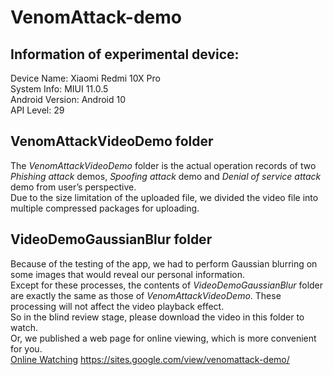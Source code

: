 # VenomAttack-demo

## Information of experimental device:  
Device Name: Xiaomi Redmi 10X Pro  
System Info: MIUI 11.0.5  
Android Version: Android 10  
API Level: 29  

## VenomAttackVideoDemo folder
The *VenomAttackVideoDemo* folder is the actual operation records of two *Phishing attack* demos, *Spoofing attack* demo and *Denial of service attack* demo from user’s perspective.  
Due to the size limitation of the uploaded file, we divided the video file into multiple compressed packages for uploading.  

## VideoDemoGaussianBlur folder
Because of the testing of the app, we had to perform Gaussian blurring on some images that would reveal our personal information.  
Except for these processes, the contents of *VideoDemoGaussianBlur* folder are exactly the same as those of *VenomAttackVideoDemo*.
These processing will not affect the video playback effect.  
So in the blind review stage, please download the video in this folder to watch.  
Or, we published a web page for online viewing, which is more convenient for you.  
[Online Watching](https://sites.google.com/view/venomattack-demo/) https://sites.google.com/view/venomattack-demo/
